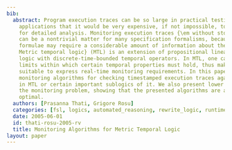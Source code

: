 ```yaml
---
bib:
  abstract: Program execution traces can be so large in practical testing and monitoring
    applications that it would be very expensive, if not impossible, to store them
    for detailed analysis. Monitoring execution traces {\em without storing} them,
    can be a nontrivial matter for many specification formalisms, because complex
    formulae may require a considerable amount of information about the past. {\em
    Metric temporal logic} (MTL) is an extension of propositional linear temporal
    logic with discrete-time-bounded temporal operators. In MTL, one can specify time
    limits within which certain temporal properties must hold, thus making it very
    suitable to express real-time monitoring requirements. In this paper, we present
    monitoring algorithms for checking timestamped execution traces against formulae
    in MTL or certain important sublogics of it. We also present lower bounds for
    the monitoring problem, showing that the presented algorithms are asymptotically
    optimal.
  authors: [Prasanna Thati, Grigore Rosu]
  categories: [fsl, logics, automated_reasoning, rewrite_logic, runtime_verification]
  date: 2005-06-01
  id: thati-rosu-2005-rv
  title: Monitoring Algorithms for Metric Temporal Logic
layout: paper
---
```

